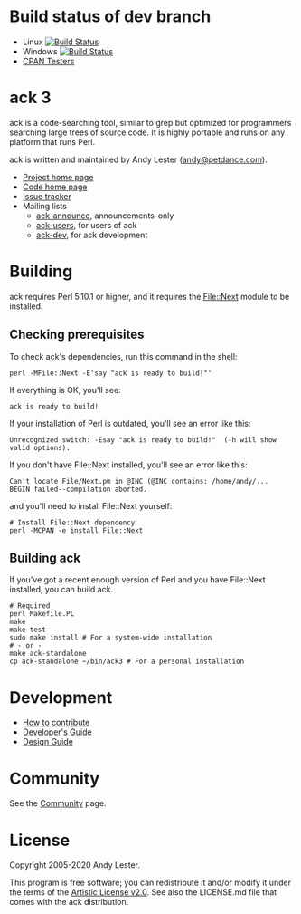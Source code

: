 # Build status of dev branch

* Linux [![Build Status](https://travis-ci.org/beyondgrep/ack3.png?branch=dev)](https://travis-ci.org/beyondgrep/ack3)
* Windows [![Build Status](https://ci.appveyor.com/api/projects/status/github/beyondgrep/ack3)](https://ci.appveyor.com/project/petdance/ack3)
* [CPAN Testers](http://cpantesters.org/distro/A/ack.html)

# ack 3

ack is a code-searching tool, similar to grep but optimized for
programmers searching large trees of source code.  It is highly
portable and runs on any platform that runs Perl.

ack is written and maintained by Andy Lester (andy@petdance.com).

* [Project home page](https://beyondgrep.com/)
* [Code home page](https://github.com/beyondgrep/ack3)
* [Issue tracker](https://github.com/beyondgrep/ack3/issues)
* Mailing lists
    * [ack-announce](https://groups.google.com/d/forum/ack-announce), announcements-only
    * [ack-users](https://groups.google.com/d/forum/ack-users), for users of ack
    * [ack-dev](https://groups.google.com/d/forum/ack-dev), for ack development

# Building

ack requires Perl 5.10.1 or higher, and it requires the
[File::Next](https://metacpan.org/pod/File::Next) module to be installed.

## Checking prerequisites

To check ack's dependencies, run this command in the shell:

    perl -MFile::Next -E'say "ack is ready to build!"'

If everything is OK, you'll see:

    ack is ready to build!

If your installation of Perl is outdated, you'll see an error like this:

    Unrecognized switch: -Esay "ack is ready to build!"  (-h will show valid options).

If you don't have File::Next installed, you'll see an error like this:

    Can't locate File/Next.pm in @INC (@INC contains: /home/andy/...
    BEGIN failed--compilation aborted.

and you'll need to install File::Next yourself:

    # Install File::Next dependency
    perl -MCPAN -e install File::Next

## Building ack

If you've got a recent enough version of Perl and you have File::Next
installed, you can build ack.

    # Required
    perl Makefile.PL
    make
    make test
    sudo make install # For a system-wide installation
    # - or -
    make ack-standalone
    cp ack-standalone ~/bin/ack3 # For a personal installation

# Development

* [How to contribute](CONTRIBUTING.md)
* [Developer's Guide](DEVELOPERS.md)
* [Design Guide](DESIGN.md)

# Community

See the [Community](https://beyondgrep.com/community/) page.

# License

Copyright 2005-2020 Andy Lester.

This program is free software; you can redistribute it and/or modify
it under the terms of the
[Artistic License v2.0](https://www.perlfoundation.org/artistic_license_2_0).
See also the LICENSE.md file that comes with the ack distribution.
